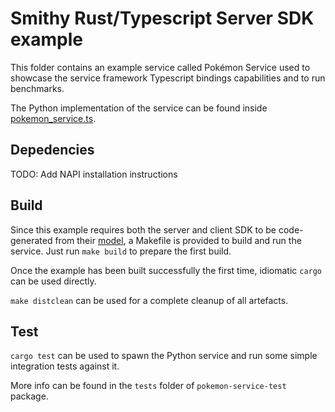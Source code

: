 # Smithy Rust/Typescript Server SDK example

This folder contains an example service called Pokémon Service used to showcase
the service framework Typescript bindings capabilities and to run benchmarks.

The Python implementation of the service can be found inside
[pokemon_service.ts](/rust-runtime/aws-smithy-http-typescript-server/examples/pokemon_service.ts).

## Depedencies

TODO: Add NAPI installation instructions

## Build

Since this example requires both the server and client SDK to be code-generated
from their [model](/codegen/smithy-rust-codegen-server-test/model/pokemon.smithy), a Makefile is
provided to build and run the service. Just run `make build` to prepare the first
build.

Once the example has been built successfully the first time, idiomatic `cargo`
can be used directly.

`make distclean` can be used for a complete cleanup of all artefacts.

## Test

`cargo test` can be used to spawn the Python service and run some simple integration
tests against it.

More info can be found in the `tests` folder of `pokemon-service-test` package.
